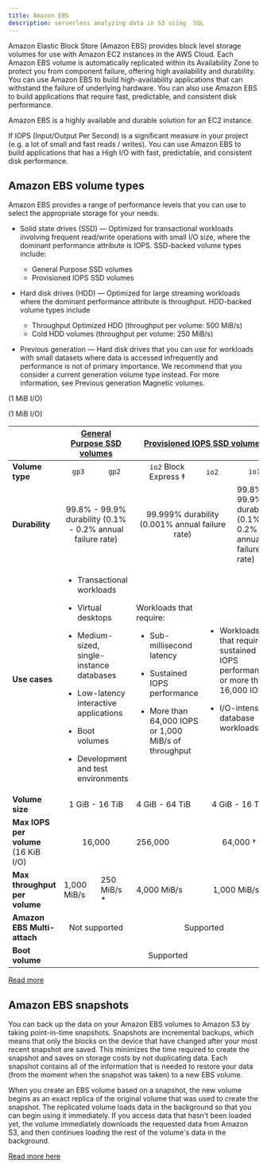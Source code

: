 ```yaml
---
title: Amazon EBS
description: serverless analyzing data in S3 using  SQL
---
```


Amazon Elastic Block Store (Amazon EBS) provides block level storage volumes for use with Amazon EC2 instances in the AWS Cloud. Each Amazon EBS volume is automatically replicated within its Availability Zone to protect you from component failure, offering high availability and durability. You can use Amazon EBS to build high-availability applications that can withstand the failure of underlying hardware. You can also use Amazon EBS to build applications that require fast, predictable, and consistent disk performance.

Amazon EBS is a highly available and durable solution for an EC2 instance. 

If IOPS (Input/Output Per Second) is a significant measure in your project (e.g. a lot of small and fast reads / writes). You can use Amazon EBS to build applications that has a High I/O with fast, predictable, and consistent disk performance. 

## Amazon EBS volume types

Amazon EBS provides a range of performance levels that you can use to select the appropriate storage for your needs.

- Solid state drives (SSD) — Optimized for transactional workloads involving frequent read/write operations with small I/O size, where the dominant performance attribute is IOPS. SSD-backed volume types include:

    * General Purpose SSD volumes
    * Provisioned IOPS SSD volumes

- Hard disk drives (HDD) — Optimized for large streaming workloads where the dominant performance attribute is throughput. HDD-backed volume types include 
    * Throughput Optimized HDD (throughput per volume: 500 MiB/s)
    * Cold HDD volumes (throughput per volume: 250 MiB/s)

- Previous generation — Hard disk drives that you can use for workloads with small datasets where data is accessed infrequently and performance is not of primary importance. We recommend that you consider a current generation volume type instead. For more information, see Previous generation Magnetic volumes.



<div class="table-contents disable-scroll"><table id="w915aac28c33c13c19c13b5"><thead>
            <tr>
              <th></th>
              <th colspan="2" align="center"><a href="./general-purpose.html">General Purpose SSD volumes</a></th>
              <th colspan="3" align="center"><a href="./provisioned-iops.html">Provisioned IOPS SSD volumes</a></th>
              <th><a href="./hdd-vols.html#EBSVolumeTypes_st1">Throughput Optimized HDD volumes</a></th>
              <th><a href="./hdd-vols.html#EBSVolumeTypes_sc1">Cold HDD volumes</a></th>
            </tr>
          </thead>
            <tbody><tr>
              <td><b>Volume type</b></td>
              <td align="center"><code class="code">gp3</code></td>
              <td align="center"><code class="code">gp2</code></td>
              <td align="center"><code class="code">io2</code>&nbsp;Block Express ‡</td>
              <td align="center"><code class="code">io2</code>&nbsp;&nbsp;&nbsp;&nbsp;&nbsp;</td>
              <td align="center"><code class="code">io1</code></td>
              <td align="center"><code class="code">st1</code></td>
              <td align="center"><code class="code">sc1</code></td>
            </tr>
            <tr>
                <td><b>Durability</b></td>
                <td colspan="2" align="center">99.8% - 99.9% durability (0.1% - 0.2% annual failure rate)</td>
                <td colspan="2" align="center">99.999% durability (0.001% annual failure rate)</td>
                <td>99.8% - 99.9% durability (0.1% - 0.2% annual failure rate)</td>
                <td colspan="2" align="center">99.8% - 99.9% durability (0.1% - 0.2% annual failure rate)</td>
            </tr>
            <tr>
              <td><b>Use cases</b></td>
              <td colspan="2">
                <div class="itemizedlist">   
                <ul class="itemizedlist" type="disc"><li class="listitem"><p>Transactional workloads</p></li><li class="listitem"><p>Virtual desktops</p></li><li class="listitem"><p>Medium-sized, single-instance databases</p></li><li class="listitem"><p>Low-latency interactive applications</p></li><li class="listitem"><p>Boot volumes</p></li><li class="listitem"><p>Development and test environments</p></li></ul></div>
              </td>
              <td>
                <p>Workloads that require:</p>
                <div class="itemizedlist">  
                <ul class="itemizedlist" type="disc"><li class="listitem">
                    <p>Sub-millisecond latency</p>
                  </li><li class="listitem">
                    <p>Sustained IOPS performance</p>
                  </li><li class="listitem">
                    <p>More than 64,000 IOPS or 1,000 MiB/s of throughput</p>
                  </li></ul></div>
              </td>
              <td colspan="2">
                <div class="itemizedlist">  
                <ul class="itemizedlist" type="disc"><li class="listitem">
                    <p>Workloads that require sustained IOPS performance or more than
                      16,000 IOPS</p>
                  </li><li class="listitem">
                    <p>I/O-intensive database workloads</p>
                  </li></ul></div> 
              </td>
              <td>
                <div class="itemizedlist">  
                <ul class="itemizedlist" type="disc"><li class="listitem">
                    <p>Big data</p>
                  </li><li class="listitem">
                    <p>Data warehouses</p>
                  </li><li class="listitem">
                    <p>Log processing</p>
                  </li></ul></div>
              </td>
              <td>
                <div class="itemizedlist">  
                <ul class="itemizedlist" type="disc"><li class="listitem">
                    <p>Throughput-oriented storage for data that is infrequently accessed</p>
                  </li><li class="listitem">
                    <p>Scenarios where the lowest storage cost is important</p>
                  </li></ul></div>
              </td>
            </tr>
            <tr>
              <td><b>Volume size</b></td>
              <td colspan="2" align="center">1 GiB - 16 TiB </td>
              <td>4 GiB - 64 TiB</td>
              <td colspan="2" align="center">4 GiB - 16 TiB </td>
              <td colspan="2" align="center">125 GiB - 16 TiB</td>
            </tr>
            <tr>
              <td><b>Max IOPS per volume</b> (16 KiB I/O)</td>
              <td colspan="2" align="center">16,000</td>
              <td>256,000</td>
              <td colspan="2" align="center">64,000 †</td>
              <td align="center">
                <td>500</td>
                <p>(1 MiB I/O)</p>
              </td>
            <td align="center">
                <td>250</td>
                <p>(1 MiB I/O)</p>
              </td>
            </tr>
            <tr>
              <td><b>Max throughput per volume</b></td>
              <td>1,000 MiB/s</td>
              <td>250 MiB/s *</td>
              <td>4,000 MiB/s</td>
              <td colspan="2" align="center">1,000 MiB/s †</td>
              <td align="center">500 MiB/s</td>
              <td align="center">250 MiB/s</td>
            </tr>
            <tr>
              <td><b>Amazon EBS Multi-attach</b></td>
              <td colspan="2" align="center">Not supported</td>
              <td colspan="3" align="center">Supported</td>
              <td colspan="2" align="center">Not supported</td>
            </tr>
            <tr>
              <td><b>Boot volume</b></td>
              <td colspan="5" align="center">Supported</td>
              <td colspan="2" align="center">Not supported</td>
            </tr>
          </tbody></table></div>


[Read more](https://docs.aws.amazon.com/AWSEC2/latest/UserGuide/ebs-volume-types.html)

## Amazon EBS snapshots

You can back up the data on your Amazon EBS volumes to Amazon S3 by taking point-in-time snapshots. Snapshots are incremental backups, which means that only the blocks on the device that have changed after your most recent snapshot are saved. This minimizes the time required to create the snapshot and saves on storage costs by not duplicating data. Each snapshot contains all of the information that is needed to restore your data (from the moment when the snapshot was taken) to a new EBS volume.

When you create an EBS volume based on a snapshot, the new volume begins as an exact replica of the original volume that was used to create the snapshot. The replicated volume loads data in the background so that you can begin using it immediately. If you access data that hasn't been loaded yet, the volume immediately downloads the requested data from Amazon S3, and then continues loading the rest of the volume's data in the background.

[Read more here](https://docs.aws.amazon.com/AWSEC2/latest/UserGuide/EBSSnapshots.html)